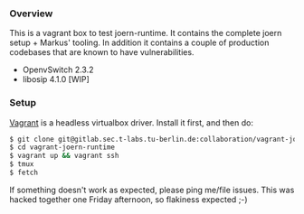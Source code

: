 ### Overview

This is a vagrant box to test joern-runtime. It contains the complete joern setup + Markus' tooling. In addition it contains a couple of production codebases that are known to have vulnerabilities.
  - OpenvSwitch 2.3.2
  - libosip 4.1.0 [WIP]

### Setup

[Vagrant][1] is a headless virtualbox driver. Install it first, and then do:

```bash
$ git clone git@gitlab.sec.t-labs.tu-berlin.de:collaboration/vagrant-joern-runtime.git
$ cd vagrant-joern-runtime
$ vagrant up && vagrant ssh
$ tmux
$ fetch
```

If something doesn't work as expected, please ping me/file issues. This was hacked together one Friday afternoon, so flakiness expected ;-)

[1]: https://www.vagrantup.com/
